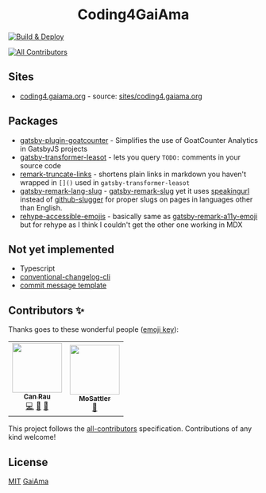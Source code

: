 <!-- <h1 align="center"><a href="https://coding4.gaiama.org" title="GaiAma.org">Coding4.GaiAma.org</a></h1> -->
<h1 align="center">Coding4GaiAma</h1>

[![Build & Deploy](https://github.com/GaiAma/Coding4GaiAma/workflows/Build%20&%20Deploy/badge.svg)](https://github.com/GaiAma/Coding4GaiAma/actions/)
<!-- ALL-CONTRIBUTORS-BADGE:START - Do not remove or modify this section -->
[![All Contributors](https://img.shields.io/badge/all_contributors-2-orange.svg?style=flat-square)](#contributors-)
<!-- ALL-CONTRIBUTORS-BADGE:END -->

## Sites

- [coding4.gaiama.org](https://coding4.gaiama.org) - source: [sites/coding4.gaiama.org](sites/coding4.gaiama.org)

## Packages

- [gatsby-plugin-goatcounter](packages/gatsby-plugin-goatcounter) - Simplifies the use of GoatCounter Analytics in GatsbyJS projects
- [gatsby-transformer-leasot](packages/gatsby-transformer-leasot) - lets you query `TODO:` comments in your source code
- [remark-truncate-links](packages/remark-truncate-links) - shortens plain links in markdown you haven't wrapped in `[]()` used in `gatsby-transformer-leasot`
- [gatsby-remark-lang-slug](packages/gatsby-remark-lang-slug) - [gatsby-remark-slug](https://www.npmjs.com/package/gatsby-remark-slug) yet it uses [speakingurl](https://github.com/pid/speakingurl) instead of [github-slugger](https://github.com/Flet/github-slugger) for proper slugs on pages in languages other than English.
- [rehype-accessible-emojis](packages/rehype-accessible-emojis) - basically same as [gatsby-remark-a11y-emoji](https://github.com/florianeckerstorfer/gatsby-remark-a11y-emoji) but for rehype as I think I couldn't get the other one working in MDX

## Not yet implemented

- Typescript
- [conventional-changelog-cli](https://github.com/conventional-changelog/conventional-changelog)
- [commit message template](.github/commit_template)

## Contributors ✨

Thanks goes to these wonderful people ([emoji key](https://allcontributors.org/docs/en/emoji-key)):

<!-- ALL-CONTRIBUTORS-LIST:START - Do not remove or modify this section -->
<!-- prettier-ignore-start -->
<!-- markdownlint-disable -->
<table>
  <tr>
    <td align="center"><a href="https://www.GaiAma.org"><img src="https://avatars0.githubusercontent.com/u/5196971?v=4" width="100px;" alt=""/><br /><sub><b>Can Rau</b></sub></a><br /><a href="https://github.com/GaiAma/Coding4GaiAma/commits?author=CanRau" title="Code">💻</a> <a href="https://github.com/GaiAma/Coding4GaiAma/commits?author=CanRau" title="Documentation">📖</a> <a href="#plugin-CanRau" title="Plugin/utility libraries">🔌</a></td>
    <td align="center"><a href="https://github.com/MoSattler"><img src="https://avatars2.githubusercontent.com/u/64152453?v=4" width="100px;" alt=""/><br /><sub><b>MoSattler</b></sub></a><br /><a href="https://github.com/GaiAma/Coding4GaiAma/commits?author=MoSattler" title="Documentation">📖</a></td>
  </tr>
</table>

<!-- markdownlint-enable -->
<!-- prettier-ignore-end -->
<!-- ALL-CONTRIBUTORS-LIST:END -->

This project follows the [all-contributors](https://github.com/all-contributors/all-contributors) specification. Contributions of any kind welcome!

## License

[MIT](LICENSE) [GaiAma](https://www.gaiama.org)
